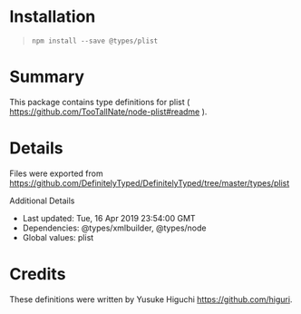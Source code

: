 # Installation
> `npm install --save @types/plist`

# Summary
This package contains type definitions for plist ( https://github.com/TooTallNate/node-plist#readme ).

# Details
Files were exported from https://github.com/DefinitelyTyped/DefinitelyTyped/tree/master/types/plist

Additional Details
 * Last updated: Tue, 16 Apr 2019 23:54:00 GMT
 * Dependencies: @types/xmlbuilder, @types/node
 * Global values: plist

# Credits
These definitions were written by Yusuke Higuchi <https://github.com/higuri>.
